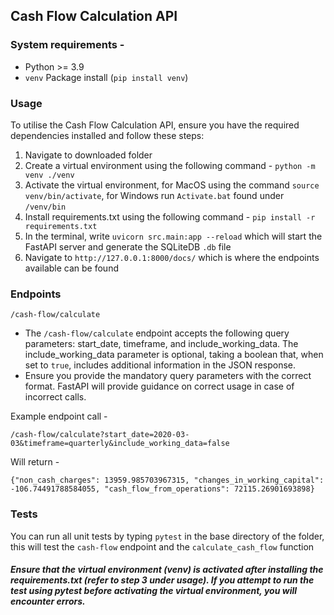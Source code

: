 ## Cash Flow Calculation API

### System requirements -

- Python >= 3.9
- `venv` Package install (`pip install venv`)

### Usage

To utilise the Cash Flow Calculation API, ensure you have the required dependencies installed and follow these steps:

1. Navigate to downloaded folder
2. Create a virtual environment using the following command - `python -m venv ./venv`
3. Activate the virtual environment, for MacOS using the command `source venv/bin/activate`, for Windows run `Activate.bat` found under `/venv/bin`
4. Install requirements.txt using the following command - `pip install -r requirements.txt`
5. In the terminal, write `uvicorn src.main:app --reload` which will start the FastAPI server and generate the SQLiteDB `.db` file
6. Navigate to `http://127.0.0.1:8000/docs/` which is where the endpoints available can be found

### Endpoints

`/cash-flow/calculate`
- The `/cash-flow/calculate` endpoint accepts the following query parameters: start_date, timeframe, and include_working_data. The include_working_data parameter is optional, taking a boolean that, when set to `true`, includes additional information in the JSON response.
- Ensure you provide the mandatory query parameters with the correct format. FastAPI will provide guidance on correct usage in case of incorrect calls.

Example endpoint call - 

`/cash-flow/calculate?start_date=2020-03-03&timeframe=quarterly&include_working_data=false`

Will return - 

`{"non_cash_charges": 13959.985703967315, "changes_in_working_capital": -106.74491788584055, "cash_flow_from_operations": 72115.26901693898}`

### Tests

You can run all unit tests by typing `pytest` in the base directory of the folder, this will test the `cash-flow` endpoint and the `calculate_cash_flow` function

##### Ensure that the virtual environment (venv) is activated after installing the requirements.txt (refer to step 3 under usage). If you attempt to run the test using pytest before activating the virtual environment, you will encounter errors.